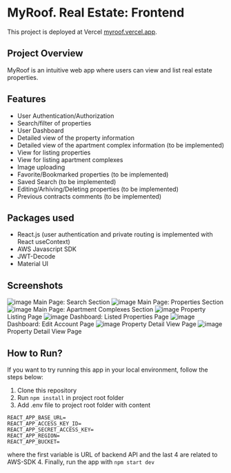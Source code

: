 # MyRoof. Real Estate: Frontend

This project is deployed at Vercel [myroof.vercel.app](https://myroof.vercel.app).

## Project Overview
MyRoof is an intuitive web app where users can view and list real estate properties. 

## Features
- User Authentication/Authorization
- Search/filter of properties
- User Dashboard
- Detailed view of the property information
- Detailed view of the apartment complex information (to be implemented)
- View for listing properties 
- View for listing apartment complexes
- Image uploading
- Favorite/Bookmarked properties (to be implemented)
- Saved Search (to be implemented)
- Editing/Arhiving/Deleting properties (to be implemented)
- Previous contracts comments (to be implemented)


## Packages used 
- React.js (user authentication and private routing is implemented with React useContext)
- AWS Javascript SDK
- JWT-Decode
- Material UI

## Screenshots
![image](https://drive.google.com/uc?export=view&id=1sIViHTAOqKSTSamPHx1V7r_7PMloNxqL)
Main Page: Search Section
![image](https://drive.google.com/uc?export=view&id=1QJdanBfx0j6tXaz5LKh6BMx_HQ_QJtDY)
Main Page: Properties Section
![image](https://drive.google.com/uc?export=view&id=1cB-2TE_V2FydC34kUWs8ryp0ZlxAwZ9x)
Main Page: Apartment Complexes Section
![image](https://drive.google.com/uc?export=view&id=1x8oIgtDFDoo-NwFpo7PSnIGNvl2HrpCx)
Property Listing Page
![image](https://drive.google.com/uc?export=view&id=1NXTXvPiqQQV_7fZVwkPz_LfxWnLBdd5t)
Dashboard: Listed Properties Page
![image](https://drive.google.com/uc?export=view&id=1SLU7MRdf9o8AF--CiR4QjazeyFks5GxR)
Dashboard: Edit Account Page
![image](https://drive.google.com/uc?export=view&id=1y_WAb3NJnkGXK5QpZSK3CBu-zQ5U1FF8)
Property Detail View Page
![image](https://drive.google.com/uc?export=view&id=1VJNsKhZCFF3NSwykX4a2VBcNbI-_iebz)
Property Detail View Page

## How to Run?
If you want to try running this app in your local environment, follow the steps below:
1. Clone this repository
2. Run ```npm install``` in project root folder
3. Add .env file to project root folder with content 
  ```
  REACT_APP_BASE_URL=
  REACT_APP_ACCESS_KEY_ID=
  REACT_APP_SECRET_ACCESS_KEY=
  REACT_APP_REGION=
  REACT_APP_BUCKET=
  ```
  where the first variable is URL of backend API and the last 4 are related to AWS-SDK
4. Finally, run the app with ```npm start dev```
